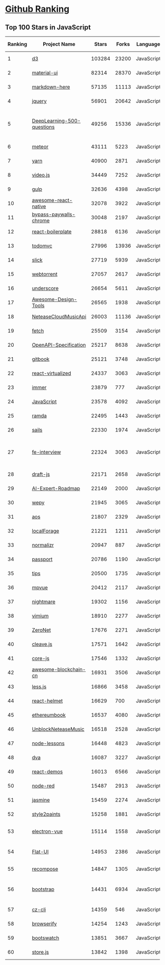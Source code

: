 [Github Ranking](../README.md)
==========

## Top 100 Stars in JavaScript

| Ranking | Project Name | Stars | Forks | Language | Open Issues | Description | Last Commit |
| ------- | ------------ | ----- | ----- | -------- | ----------- | ----------- | ----------- |
| 1 | [d3](https://github.com/d3/d3) | 103284 | 23200 | JavaScript | 3 | Bring data to life with SVG, Canvas and HTML. :bar_chart::chart_with_upwards_trend::tada: | 2022-07-09T14:42:14Z |
| 2 | [material-ui](https://github.com/mui/material-ui) | 82314 | 28370 | JavaScript | 1085 | MUI Core: Ready-to-use foundational React components, free forever. It includes Material UI, which implements Google's Material Design. | 2022-11-01T02:30:52Z |
| 3 | [markdown-here](https://github.com/adam-p/markdown-here) | 57135 | 11113 | JavaScript | 290 | Google Chrome, Firefox, and Thunderbird extension that lets you write email in Markdown and render it before sending. | 2022-10-22T10:20:18Z |
| 4 | [jquery](https://github.com/jquery/jquery) | 56901 | 20642 | JavaScript | 73 | jQuery JavaScript Library | 2022-11-01T00:25:17Z |
| 5 | [DeepLearning-500-questions](https://github.com/scutan90/DeepLearning-500-questions) | 49256 | 15336 | JavaScript | 100 | 深度学习500问，以问答形式对常用的概率知识、线性代数、机器学习、深度学习、计算机视觉等热点问题进行阐述，以帮助自己及有需要的读者。 全书分为18个章节，50余万字。由于水平有限，书中不妥之处恳请广大读者批评指正。   未完待续............ 如有意合作，联系scutjy2015@163.com                     版权所有，违权必究       Tan 2018.06 | 2022-07-16T02:22:55Z |
| 6 | [meteor](https://github.com/meteor/meteor) | 43111 | 5223 | JavaScript | 143 | Meteor, the JavaScript App Platform | 2022-11-01T00:43:39Z |
| 7 | [yarn](https://github.com/yarnpkg/yarn) | 40900 | 2871 | JavaScript | 1804 | The 1.x line is frozen - features and bugfixes now happen on https://github.com/yarnpkg/berry | 2022-10-04T13:49:46Z |
| 8 | [video.js](https://github.com/videojs/video.js) | 34449 | 7252 | JavaScript | 340 | Video.js - open source HTML5 video player | 2022-10-29T23:11:25Z |
| 9 | [gulp](https://github.com/gulpjs/gulp) | 32636 | 4398 | JavaScript | 24 | A toolkit to automate & enhance your workflow | 2022-09-19T23:32:57Z |
| 10 | [awesome-react-native](https://github.com/jondot/awesome-react-native) | 32078 | 3922 | JavaScript | 32 | Awesome React Native components, news, tools, and learning material! | 2022-10-13T16:06:24Z |
| 11 | [bypass-paywalls-chrome](https://github.com/iamadamdev/bypass-paywalls-chrome) | 30048 | 2197 | JavaScript | 0 | Bypass Paywalls web browser extension for Chrome and Firefox. | 2022-10-31T17:19:37Z |
| 12 | [react-boilerplate](https://github.com/react-boilerplate/react-boilerplate) | 28818 | 6136 | JavaScript | 60 | :fire: A highly scalable, offline-first foundation with the best developer experience and a focus on performance and best practices. | 2022-10-06T05:52:48Z |
| 13 | [todomvc](https://github.com/tastejs/todomvc) | 27996 | 13936 | JavaScript | 132 | Helping you select an MV* framework - Todo apps for React.js, Ember.js, Angular, and many more | 2022-09-15T13:44:49Z |
| 14 | [slick](https://github.com/kenwheeler/slick) | 27719 | 5939 | JavaScript | 1147 | the last carousel you'll ever need | 2022-08-31T11:15:05Z |
| 15 | [webtorrent](https://github.com/webtorrent/webtorrent) | 27057 | 2617 | JavaScript | 102 | ⚡️ Streaming torrent client for the web | 2022-10-28T13:23:52Z |
| 16 | [underscore](https://github.com/jashkenas/underscore) | 26654 | 5611 | JavaScript | 30 | JavaScript's utility _ belt | 2022-09-23T22:46:35Z |
| 17 | [Awesome-Design-Tools](https://github.com/goabstract/Awesome-Design-Tools) | 26565 | 1938 | JavaScript | 4 | The best design tools and plugins for everything 👉 | 2022-10-17T13:23:43Z |
| 18 | [NeteaseCloudMusicApi](https://github.com/Binaryify/NeteaseCloudMusicApi) | 26003 | 11136 | JavaScript | 80 | 网易云音乐 Node.js API service | 2022-10-31T19:59:48Z |
| 19 | [fetch](https://github.com/github/fetch) | 25509 | 3154 | JavaScript | 31 | A window.fetch JavaScript polyfill. | 2022-09-15T19:27:53Z |
| 20 | [OpenAPI-Specification](https://github.com/OAI/OpenAPI-Specification) | 25217 | 8638 | JavaScript | 511 | The OpenAPI Specification Repository | 2022-10-31T15:56:59Z |
| 21 | [gitbook](https://github.com/GitbookIO/gitbook) | 25121 | 3748 | JavaScript | 0 | 📝 Modern documentation format and toolchain using Git and Markdown | 2022-10-13T09:52:57Z |
| 22 | [react-virtualized](https://github.com/bvaughn/react-virtualized) | 24337 | 3063 | JavaScript | 428 | React components for efficiently rendering large lists and tabular data | 2022-10-07T07:02:29Z |
| 23 | [immer](https://github.com/immerjs/immer) | 23879 | 777 | JavaScript | 26 | Create the next immutable state by mutating the current one | 2022-10-30T20:50:37Z |
| 24 | [JavaScript](https://github.com/TheAlgorithms/JavaScript) | 23578 | 4092 | JavaScript | 5 | Algorithms and Data Structures implemented in JavaScript for beginners, following best practices. | 2022-10-31T19:41:38Z |
| 25 | [ramda](https://github.com/ramda/ramda) | 22495 | 1443 | JavaScript | 121 | :ram: Practical functional Javascript | 2022-10-24T04:43:58Z |
| 26 | [sails](https://github.com/balderdashy/sails) | 22330 | 1974 | JavaScript | 484 | Realtime MVC Framework for Node.js | 2022-10-17T00:03:49Z |
| 27 | [fe-interview](https://github.com/haizlin/fe-interview) | 22324 | 3063 | JavaScript | 5166 | 前端面试每日 3+1，以面试题来驱动学习，提倡每日学习与思考，每天进步一点！每天早上5点纯手工发布面试题（死磕自己，愉悦大家），6000+道前端面试题全面覆盖，HTML/CSS/JavaScript/Vue/React/Nodejs/TypeScript/ECMAScritpt/Webpack/Jquery/小程序/软技能…… | 2022-10-31T20:49:15Z |
| 28 | [draft-js](https://github.com/facebook/draft-js) | 22171 | 2658 | JavaScript | 794 | A React framework for building text editors. | 2022-10-11T08:22:57Z |
| 29 | [AI-Expert-Roadmap](https://github.com/AMAI-GmbH/AI-Expert-Roadmap) | 22149 | 2000 | JavaScript | 9 | Roadmap to becoming an Artificial Intelligence Expert in 2022 | 2022-02-10T12:36:46Z |
| 30 | [wepy](https://github.com/Tencent/wepy) | 21945 | 3065 | JavaScript | 352 | 小程序组件化开发框架 | 2022-09-01T00:07:30Z |
| 31 | [aos](https://github.com/michalsnik/aos) | 21807 | 2329 | JavaScript | 286 | Animate on scroll library | 2022-09-13T03:27:34Z |
| 32 | [localForage](https://github.com/localForage/localForage) | 21221 | 1211 | JavaScript | 192 | 💾 Offline storage, improved. Wraps IndexedDB, WebSQL, or localStorage using a simple but powerful API. | 2022-10-05T15:39:47Z |
| 33 | [normalizr](https://github.com/paularmstrong/normalizr) | 20947 | 887 | JavaScript | 0 | Normalizes nested JSON according to a schema | 2022-03-19T22:44:12Z |
| 34 | [passport](https://github.com/jaredhanson/passport) | 20786 | 1190 | JavaScript | 318 | Simple, unobtrusive authentication for Node.js. | 2022-10-31T18:43:10Z |
| 35 | [tips](https://github.com/git-tips/tips) | 20500 | 1735 | JavaScript | 20 | Most commonly used git tips and tricks. | 2022-04-14T20:56:12Z |
| 36 | [mpvue](https://github.com/Meituan-Dianping/mpvue) | 20412 | 2117 | JavaScript | 423 | 基于 Vue.js 的小程序开发框架，从底层支持 Vue.js 语法和构建工具体系。 | 2022-03-02T04:31:30Z |
| 37 | [nightmare](https://github.com/segmentio/nightmare) | 19302 | 1156 | JavaScript | 178 | A high-level browser automation library. | 2022-07-23T00:10:51Z |
| 38 | [vimium](https://github.com/philc/vimium) | 18910 | 2277 | JavaScript | 998 | The hacker's browser. | 2022-10-31T17:32:12Z |
| 39 | [ZeroNet](https://github.com/HelloZeroNet/ZeroNet) | 17676 | 2271 | JavaScript | 697 | ZeroNet - Decentralized websites using Bitcoin crypto and BitTorrent network | 2022-10-08T21:06:24Z |
| 40 | [cleave.js](https://github.com/nosir/cleave.js) | 17571 | 1642 | JavaScript | 177 | Format input text content when you are typing... | 2022-09-13T14:49:31Z |
| 41 | [core-js](https://github.com/zloirock/core-js) | 17546 | 1332 | JavaScript | 23 | Standard Library | 2022-10-31T18:29:56Z |
| 42 | [awesome-blockchain-cn](https://github.com/chaozh/awesome-blockchain-cn) | 16931 | 3506 | JavaScript | 12 | 收集所有区块链(BlockChain)技术开发相关资料，包括Fabric和Ethereum开发资料 | 2022-10-30T10:15:52Z |
| 43 | [less.js](https://github.com/less/less.js) | 16866 | 3458 | JavaScript | 160 | Less. The dynamic stylesheet language. | 2022-09-01T11:19:11Z |
| 44 | [react-helmet](https://github.com/nfl/react-helmet) | 16629 | 700 | JavaScript | 153 | A document head manager for React | 2022-10-29T16:39:07Z |
| 45 | [ethereumbook](https://github.com/ethereumbook/ethereumbook) | 16537 | 4080 | JavaScript | 44 | Mastering Ethereum, by Andreas M. Antonopoulos, Gavin Wood | 2022-10-21T16:16:56Z |
| 46 | [UnblockNeteaseMusic](https://github.com/nondanee/UnblockNeteaseMusic) | 16518 | 2528 | JavaScript | 195 | Revive unavailable songs for Netease Cloud Music | 2022-03-29T03:36:36Z |
| 47 | [node-lessons](https://github.com/alsotang/node-lessons) | 16448 | 4823 | JavaScript | 82 | :closed_book:《Node.js 包教不包会》 by alsotang | 2022-02-15T02:04:44Z |
| 48 | [dva](https://github.com/dvajs/dva) | 16087 | 3227 | JavaScript | 12 | 🌱 React and redux based, lightweight and elm-style framework. (Inspired by elm and choo) | 2022-09-13T03:01:56Z |
| 49 | [react-demos](https://github.com/ruanyf/react-demos) | 16013 | 6566 | JavaScript | 0 | a collection of simple demos of React.js | 2022-07-29T09:15:11Z |
| 50 | [node-red](https://github.com/node-red/node-red) | 15487 | 2913 | JavaScript | 226 | Low-code programming for event-driven applications | 2022-10-31T20:20:40Z |
| 51 | [jasmine](https://github.com/jasmine/jasmine) | 15459 | 2274 | JavaScript | 31 | Simple JavaScript testing framework for browsers and node.js | 2022-10-29T22:27:27Z |
| 52 | [style2paints](https://github.com/lllyasviel/style2paints) | 15258 | 1881 | JavaScript | 18 | sketch + style = paints :art: (TOG2018/SIGGRAPH2018ASIA) | 2022-10-09T12:50:59Z |
| 53 | [electron-vue](https://github.com/SimulatedGREG/electron-vue) | 15114 | 1558 | JavaScript | 269 | An Electron & Vue.js quick start boilerplate with vue-cli scaffolding, common Vue plugins, electron-packager/electron-builder, unit/e2e testing, vue-devtools, and webpack. | 2022-01-14T15:11:42Z |
| 54 | [Flat-UI](https://github.com/designmodo/Flat-UI) | 14953 | 2386 | JavaScript | 9 | Flat UI Free - Design Framework (html/css3/less/js). Flat UI is based on Bootstrap, a comfortable, responsive, and functional framework that simplifies the development of websites. | 2022-08-19T06:10:16Z |
| 55 | [recompose](https://github.com/acdlite/recompose) | 14847 | 1305 | JavaScript | 64 | A React utility belt for function components and higher-order components. | 2022-09-10T03:59:05Z |
| 56 | [bootstrap](https://github.com/angular-ui/bootstrap) | 14431 | 6934 | JavaScript | 270 | PLEASE READ THE PROJECT STATUS BELOW.  Native AngularJS (Angular) directives for Bootstrap. Smaller footprint (20kB gzipped), no 3rd party JS dependencies (jQuery, bootstrap JS) required. Please read the README.md file before submitting an issue! | 2019-02-10T12:36:40Z |
| 57 | [cz-cli](https://github.com/commitizen/cz-cli) | 14359 | 546 | JavaScript | 153 | The commitizen command line utility. #BlackLivesMatter | 2022-09-25T16:49:47Z |
| 58 | [browserify](https://github.com/browserify/browserify) | 14254 | 1243 | JavaScript | 351 | browser-side require() the node.js way | 2022-03-28T08:02:43Z |
| 59 | [bootswatch](https://github.com/thomaspark/bootswatch) | 13851 | 3667 | JavaScript | 23 | Themes for Bootstrap | 2022-10-26T17:12:56Z |
| 60 | [store.js](https://github.com/marcuswestin/store.js) | 13842 | 1398 | JavaScript | 68 | Cross-browser storage for all use cases, used across the web. | 2022-06-22T05:48:56Z |

